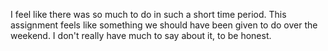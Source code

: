 I feel like there was so much to do in such a short time period. This assignment feels like something we should have been given to do over the weekend. I don't really have much to say about it, to be honest.
